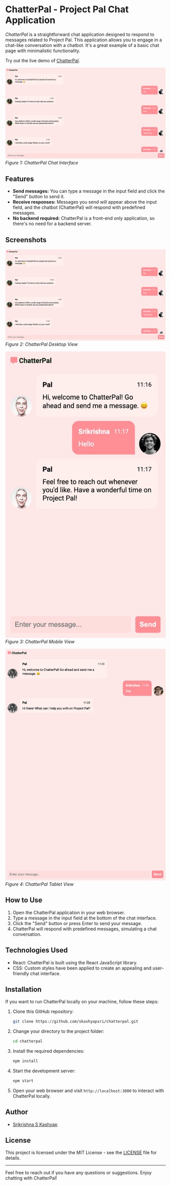 # ChatterPal - Project Pal Chat Application

*ChatterPal* is a straightforward chat application designed to respond to messages related to Project Pal. This application allows you to engage in a chat-like conversation with a chatbot. It's a great example of a basic chat page with minimalistic functionality.

Try out the live demo of [ChatterPal](https://d1ya2n96csvmzd.cloudfront.net).

![ChatterPal](https://raw.githubusercontent.com/skashyapsri/chatterpal/main/screenshots/desktop.png)
*Figure 1: ChatterPal Chat Interface*

## Features

- **Send messages:** You can type a message in the input field and click the "Send" button to send it.
- **Receive responses:** Messages you send will appear above the input field, and the chatbot (ChatterPal) will respond with predefined messages.
- **No backend required:** ChatterPal is a front-end only application, so there's no need for a backend server.

## Screenshots

![Desktop View](https://raw.githubusercontent.com/skashyapsri/chatterpal/main/screenshots/desktop.png)
*Figure 2: ChatterPal Desktop View*

![Mobile View](https://raw.githubusercontent.com/skashyapsri/chatterpal/main/screenshots/mobile.png)
*Figure 3: ChatterPal Mobile View*

![Tablet View](https://raw.githubusercontent.com/skashyapsri/chatterpal/main/screenshots/tablet.png)
*Figure 4: ChatterPal Tablet View*

## How to Use

1. Open the ChatterPal application in your web browser.
2. Type a message in the input field at the bottom of the chat interface.
3. Click the "Send" button or press Enter to send your message.
4. ChatterPal will respond with predefined messages, simulating a chat conversation.

## Technologies Used

- React: ChatterPal is built using the React JavaScript library.
- CSS: Custom styles have been applied to create an appealing and user-friendly chat interface.

## Installation

If you want to run ChatterPal locally on your machine, follow these steps:

1. Clone this GitHub repository:

   ```bash
   git clone https://github.com/skashyapsri/chatterpal.git
   ```

2. Change your directory to the project folder:

   ```bash
   cd chatterpal
   ```

3. Install the required dependencies:

   ```bash
   npm install
   ```

4. Start the development server:

   ```bash
   npm start
   ```

5. Open your web browser and visit `http://localhost:3000` to interact with ChatterPal locally.

## Author

- [Srikrishna S Kashyap](https://github.com/skashyapsri)

## License

This project is licensed under the MIT License - see the [LICENSE](LICENSE) file for details.

---

Feel free to reach out if you have any questions or suggestions. Enjoy chatting with ChatterPal!